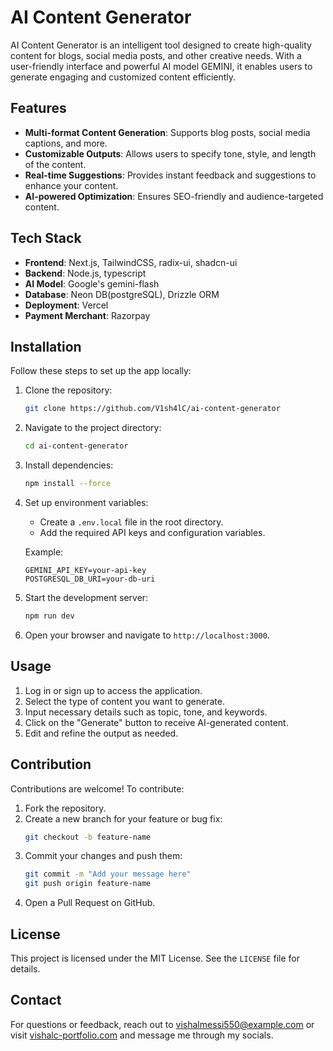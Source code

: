 # AI Content Generator

AI Content Generator is an intelligent tool designed to create high-quality content for blogs, social media posts, and other creative needs. With a user-friendly interface and powerful AI model GEMINI, it enables users to generate engaging and customized content efficiently.

## Features

- **Multi-format Content Generation**: Supports blog posts, social media captions, and more.
- **Customizable Outputs**: Allows users to specify tone, style, and length of the content.
- **Real-time Suggestions**: Provides instant feedback and suggestions to enhance your content.
- **AI-powered Optimization**: Ensures SEO-friendly and audience-targeted content.

## Tech Stack

- **Frontend**: Next.js, TailwindCSS, radix-ui, shadcn-ui
- **Backend**: Node.js, typescript
- **AI Model**: Google's gemini-flash
- **Database**: Neon DB(postgreSQL), Drizzle ORM
- **Deployment**: Vercel
- **Payment Merchant**: Razorpay

## Installation

Follow these steps to set up the app locally:

1. Clone the repository:
   ```bash
   git clone https://github.com/V1sh4lC/ai-content-generator
   ```

2. Navigate to the project directory:
   ```bash
   cd ai-content-generator
   ```

3. Install dependencies:
   ```bash
   npm install --force
   ```

4. Set up environment variables:
   - Create a `.env.local` file in the root directory.
   - Add the required API keys and configuration variables.

   Example:
   ```env
   GEMINI_API_KEY=your-api-key
   POSTGRESQL_DB_URI=your-db-uri
   ```

5. Start the development server:
   ```bash
   npm run dev
   ```

6. Open your browser and navigate to `http://localhost:3000`.

## Usage

1. Log in or sign up to access the application.
2. Select the type of content you want to generate.
3. Input necessary details such as topic, tone, and keywords.
4. Click on the "Generate" button to receive AI-generated content.
5. Edit and refine the output as needed.

## Contribution

Contributions are welcome! To contribute:

1. Fork the repository.
2. Create a new branch for your feature or bug fix:
   ```bash
   git checkout -b feature-name
   ```
3. Commit your changes and push them:
   ```bash
   git commit -m "Add your message here"
   git push origin feature-name
   ```
4. Open a Pull Request on GitHub.

## License

This project is licensed under the MIT License. See the `LICENSE` file for details.

## Contact

For questions or feedback, reach out to [vishalmessi550@example.com](mailto:vishalmessi550@example.com) or visit [vishalc-portfolio.com](https://vishalc-portfolio.com) and message me through my socials.

